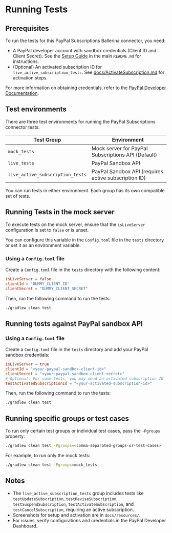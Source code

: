 # Running Tests

## Prerequisites

To run the tests for this PayPal Subscriptions Ballerina connector, you need:
- A PayPal developer account with sandbox credentials (Client ID and Client Secret). See the [Setup Guide](../README.md#setup-guide) in the main `README.md` for instructions.
- (Optional) An activated subscription ID for `live_active_subscription_tests`. See [docs/ActivateSubscription.md](docs/ActivateSubscription.md) for activation steps.

For more information on obtaining credentials, refer to the [PayPal Developer Documentation](https://developer.paypal.com/api/rest/).

## Test environments

There are three test environments for running the PayPal Subscriptions connector tests:

| Test Group                        | Environment                                           |
|-----------------------------------|-------------------------------------------------------|
| `mock_tests`                      | Mock server for PayPal Subscriptions API (Default)   |
| `live_tests`                      | PayPal Sandbox API                                    |
| `live_active_subscription_tests`  | PayPal Sandbox API (requires active subscription ID) |

You can run tests in either environment. Each group has its own compatible set of tests.

## Running Tests in the mock server

To execute tests on the mock server, ensure that the `isLiveServer` configuration is set to `false` or is unset.

You can configure this variable in the `Config.toml` file in the `tests` directory or set it as an environment variable.

### Using a `Config.toml` file

Create a `Config.toml` file in the `tests` directory with the following content:

```toml
isLiveServer = false
clientId = "DUMMY_CLIENT_ID"
clientSecret = "DUMMY_CLIENT_SECRET"
```

Then, run the following command to run the tests:

```bash
./gradlew clean test
```

## Running tests against PayPal sandbox API

### Using a `Config.toml` file

Create a `Config.toml` file in the `tests` directory and add your PayPal sandbox credentials:

```toml
isLiveServer = true
clientId = "<your-paypal-sandbox-client-id>"
clientSecret = "<your-paypal-sandbox-client-secret>"
# Optional: For some tests, you may need an activated subscription ID
testActivatedSubscriptionId = "<your-activated-subscription-id>"
```

Then, run the following command to run the tests:

```bash
./gradlew clean test
```

## Running specific groups or test cases

To run only certain test groups or individual test cases, pass the `-Pgroups` property:

```bash
./gradlew clean test -Pgroups=<comma-separated-groups-or-test-cases>
```

For example, to run only the mock tests:

```bash
./gradlew clean test -Pgroups=mock_tests
```

## Notes

- The `live_active_subscription_tests` group includes tests like `testUpdateSubscription`, `testReviseSubscription`, `testSuspendSubscription`, `testActivateSubscription`, and `testCancelSubscription`, requiring an active subscription.
- Screenshots for setup and activation are in `docs/resources/`.
- For issues, verify configurations and credentials in the PayPal Developer Dashboard.
